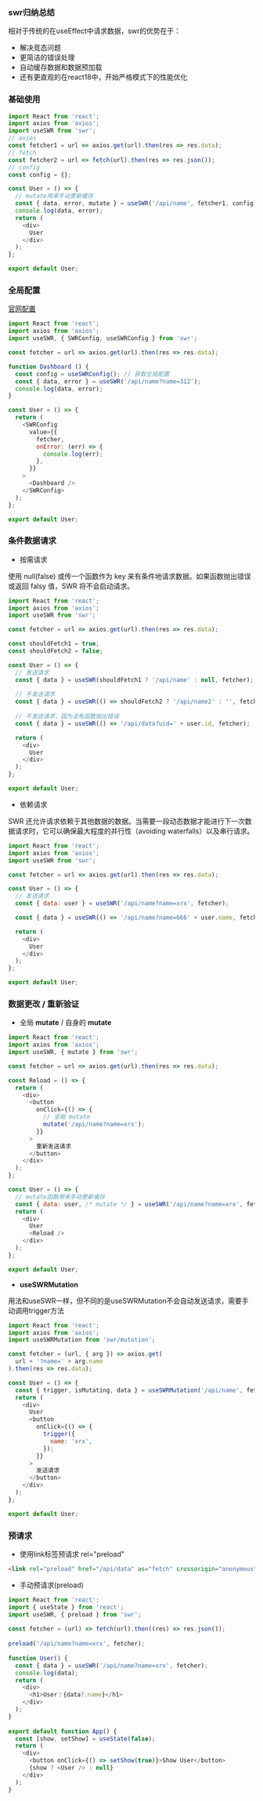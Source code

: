 ### **swr归纳总结**

相对于传统的在useEffect中请求数据，swr的优势在于：
- 解决竞态问题
- 更简洁的错误处理
- 自动缓存数据和数据预加载
- 还有更直观的在react18中，开始严格模式下的性能优化


### **基础使用**

```js
import React from 'react';
import axios from 'axios';
import useSWR from 'swr';
// axios
const fetcher1 = url => axios.get(url).then(res => res.data);
// fetch
const fetcher2 = url => fetch(url).then(res => res.json());
// config
const config = {};

const User = () => {
  // mutate用来手动更新缓存
  const { data, error, mutate } = useSWR('/api/name', fetcher1, config);
  console.log(data, error);
  return (
    <div>
      User
    </div>
  );
};

export default User;
```


### **全局配置**

<a href="https://swr.vercel.app/zh-CN/docs/global-configuration">官网配置</a>

```js
import React from 'react';
import axios from 'axios';
import useSWR, { SWRConfig, useSWRConfig } from 'swr';

const fetcher = url => axios.get(url).then(res => res.data);

function Dashboard () {
  const config = useSWRConfig(); // 获取全局配置
  const { data, error } = useSWR('/api/name?name=312');
  console.log(data, error);
}

const User = () => {
  return (
    <SWRConfig
      value={{
        fetcher,
        onError: (err) => {
          console.log(err);
        },
      }}
    >
      <Dashboard />
    </SWRConfig>
  );
};

export default User;

```


### **条件数据请求**

- 按需请求

使用 null(false) 或传一个函数作为 key 来有条件地请求数据。如果函数抛出错误或返回 falsy 值，SWR 将不会启动请求。

```js
import React from 'react';
import axios from 'axios';
import useSWR from 'swr';

const fetcher = url => axios.get(url).then(res => res.data);

const shouldFetch1 = true;
const shouldFetch2 = false;

const User = () => {
  // 发送请求
  const { data } = useSWR(shouldFetch1 ? '/api/name' : null, fetcher);
 
  // 不发送请求
  const { data } = useSWR(() => shouldFetch2 ? '/api/name2' : '', fetcher);
 
  // 不发送请求，因为没有函数抛出错误
  const { data } = useSWR(() => '/api/data?uid=' + user.id, fetcher);

  return (
    <div>
      User
    </div>
  );
};

export default User;
```

- 依赖请求

SWR 还允许请求依赖于其他数据的数据。当需要一段动态数据才能进行下一次数据请求时，它可以确保最大程度的并行性（avoiding waterfalls）以及串行请求。

```js
import React from 'react';
import axios from 'axios';
import useSWR from 'swr';

const fetcher = url => axios.get(url).then(res => res.data);

const User = () => {
  // 发送请求
  const { data: user } = useSWR('/api/name?name=xrx', fetcher);

  const { data } = useSWR(() => '/api/name?name=666' + user.name, fetcher);

  return (
    <div>
      User
    </div>
  );
};

export default User;
```



### 数据更改 / 重新验证

- 全局 **mutate** / 自身的 **mutate**

```js
import React from 'react';
import axios from 'axios';
import useSWR, { mutate } from 'swr';

const fetcher = url => axios.get(url).then(res => res.data);

const Reload = () => {
  return (
    <div>
      <button
        onClick={() => {
          // 全局 mutate
          mutate('/api/name?name=xrx');
        }}
      >
        重新发送请求
      </button>
    </div>
  );
};

const User = () => {
  // mutate函数用来手动更新缓存
  const { data: user, /* mutate */ } = useSWR('/api/name?name=xrx', fetcher);
  return (
    <div>
      User
      <Reload />
    </div>
  );
};

export default User;
```


- **useSWRMutation**

用法和useSWR一样，但不同的是useSWRMutation不会自动发送请求，需要手动调用trigger方法

```js
import React from 'react';
import axios from 'axios';
import useSWRMutation from 'swr/mutation';

const fetcher = (url, { arg }) => axios.get(
  url + '?name=' + arg.name
).then(res => res.data);

const User = () => {
  const { trigger, isMutating, data } = useSWRMutation('/api/name', fetcher);
  return (
    <div>
      User
      <button
        onClick={() => {
          trigger({
            name: 'xrx',
          });
        }}
      >
        发送请求
      </button>
    </div>
  );
};

export default User;
```


### **预请求**

- 使用link标签预请求 rel="preload"

```html
<link rel="preload" href="/api/data" as="fetch" crossorigin="anonymous">
```

- 手动预请求(preload)

```js
import React from 'react';
import { useState } from 'react';
import useSWR, { preload } from 'swr';
 
const fetcher = (url) => fetch(url).then((res) => res.json());
 
preload('/api/name?name=xrx', fetcher);
 
function User() {
  const { data } = useSWR('/api/name?name=xrx', fetcher);
  console.log(data);
  return (
    <div>
      <h1>User：{data?.name}</h1>
    </div>
  );
}
 
export default function App() {
  const [show, setShow] = useState(false);
  return (
    <div>
      <button onClick={() => setShow(true)}>Show User</button>
      {show ? <User /> : null}
    </div>
  );
}
```